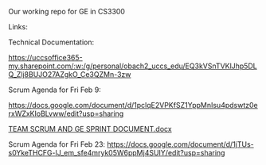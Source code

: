 Our working repo for GE in CS3300

Links: 

Technical Documentation:

https://uccsoffice365-my.sharepoint.com/:w:/g/personal/obach2_uccs_edu/EQ3kVSnTVKlJhp5DLQ_Zlj8BUJO27AZgkO_Ce3QZMn-3zw

Scrum Agenda for Fri Feb 9:

https://docs.google.com/document/d/1pclqE2VPKfSZ1YppMnIsu4pdswtz0erxWZxKIoBLvww/edit?usp=sharing

[TEAM SCRUM AND GE SPRINT DOCUMENT.docx](https://github.com/colby13king/cs3300-JOCA/files/14195935/TEAM.SCRUM.AND.GE.SPRINT.DOCUMENT.docx)

Scrum Agenda for Fri Feb 23:
https://docs.google.com/document/d/1jTUs-s0YkeTHCFG-lJ_em_sfe4mryk05W6ppMj4SUIY/edit?usp=sharing
